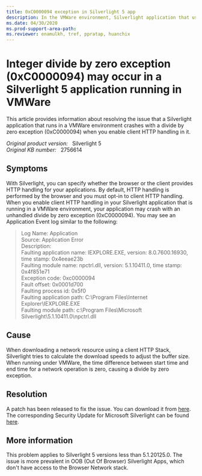 ```yaml
---
title: 0xC0000094 exception in Silverlight 5 app
description: In the VMWare environment, Silverlight application that uses client network stack may crash due to an unhandled divide by zero exception.
ms.date: 04/30/2020
ms.prod-support-area-path:
ms.reviewer: enamulkh, tref, ppratap, huanchix
---
```

# Integer divide by zero exception (0xC0000094) may occur in a Silverlight 5 application running in VMWare

This article provides information about resolving the issue that a Silverlight application that runs in a VMWare environment crashes with a divide by zero exception (0xC0000094) when you enable client HTTP handling in it.

_Original product version:_ &nbsp; Silverlight 5  
_Original KB number:_ &nbsp; 2756614

## Symptoms

With Silverlight, you can specify whether the browser or the client provides HTTP handling for your applications. By default, HTTP handling is performed by the browser and you must opt-in to client HTTP handling. When you enable client HTTP handling in your Silverlight application that is running in a VMWare environment, your application may crash with an unhandled divide by zero exception (0xC0000094). You may see an Application Event log similar to the following:

> Log Name: Application  
> Source: Application Error  
> Description:  
> Faulting application name: IEXPLORE.EXE, version: 8.0.7600.16930, time stamp: 0x4eeae23b  
> Faulting module name: npctrl.dll, version: 5.1.10411.0, time stamp: 0x4f851e71  
> Exception code: 0xc0000094  
> Fault offset: 0x0001d700  
> Faulting process id: 0x5f0  
> Faulting application path: C:\Program Files\Internet Explorer\IEXPLORE.EXE  
> Faulting module path: c:\Program Files\Microsoft Silverlight\5.1.10411.0\npctrl.dll

## Cause

When downloading a network resource using a client HTTP Stack, Silverlight tries to calculate the download speeds to adjust the buffer size. When running under VMWare, the time difference between start time and end time for a network operation is zero, causing a divide by zero exception.

## Resolution

A patch has been released to fix the issue. You can download it from
 [here](https://www.microsoft.com/getsilverlight/get-started/install/default.aspx). The corresponding Security Update for Microsoft Silverlight can be found [here](https://www.microsoft.com/download/details.aspx?id=36946).

## More information

This problem applies to Silverlight 5 versions less than 5.1.20125.0. The issue is more prevalent in OOB (Out Of Browser) Silverlight Apps, which don't have access to the Browser Network stack.
